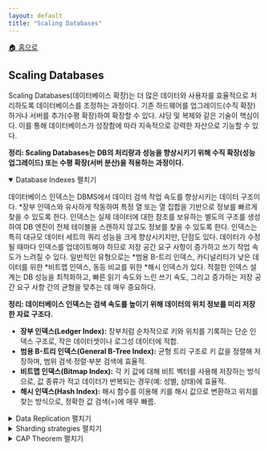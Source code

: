 ```yaml
---
layout: default
title: "Scaling Databases"
---
```


<p class="breadcrumb"><a href="/cs_study/home.html">🏠 홈으로</a></p>

<section>
  <h2>Scaling Databases</h2>
  <p>
    Scaling Databases(데이터베이스 확장)는 더 많은 데이터와 사용자를 효율적으로 처리하도록 데이터베이스를 조정하는 과정이다. 기존 하드웨어를 업그레이드(수직 확장)하거나 서버를 추가(수평 확장)하여 확장할 수 있다. 샤딩 및 복제와 같은 기술이 핵심이다. 이를 통해 데이터베이스가 성장함에 따라 지속적으로 강력한 자산으로 기능할 수 있다.
  </p>
  <p><strong>정리: Scaling Databases는 DB의 처리량과 성능을 향상시키기 위해 수직 확장(성능 업그레이드) 또는 수평 확장(서버 분산)을 적용하는 과정이다.</strong></p>
</section>

<details open>
<summary><span class="accordion-title">Database Indexes</span> <span class="indicator">펼치기</span></summary>
<div class="accordion-content">
  <p>
  데이터베이스 인덱스는 DBMS에서 데이터 검색 작업 속도를 향상시키는 데이터 구조이다. *장부 인덱스와 유사하게 작동하여 특정 열 또는 열 집합을 기반으로 정보를 빠르게 찾을 수 있도록 한다. 인덱스는 실제 데이터에 대한 참조를 보유하는 별도의 구조를 생성하여 DB 엔진이 전체 테이블을 스캔하지 않고도 정보를 찾을 수 있도록 한다. 인덱스는 특히 대규모 데이터 세트의 쿼리 성능을 크게 향상시키지만, 단점도 있다. 데이터가 수정될 때마다 인덱스를 업데이트해야 하므로 저장 공간 요구 사항이 증가하고 쓰기 작업 속도가 느려질 수 있다. 일반적인 유형으로는 *범용 B-트리 인덱스, 카디널리티가 낮은 데이터를 위한 *비트맵 인덱스, 동등 비교를 위한 *해시 인덱스가 있다. 적절한 인덱스 설계는 DB 성능을 최적화하고, 빠른 읽기 속도와 느린 쓰기 속도, 그리고 증가하는 저장 공간 요구 사항 간의 균형을 맞추는 데 매우 중요하다.
  </p>
  <p><strong>정리: 데이터베이스 인덱스는 검색 속도를 높이기 위해 데이터의 위치 정보를 미리 저장한 자료 구조다.</strong></p>

  <ul>
    <li><strong>장부 인덱스(Ledger Index):</strong> 장부처럼 순차적으로 키와 위치를 기록하는 단순 인덱스 구조로, 작은 데이터셋이나 로그성 데이터에 적합.</li>
    <li><strong>범용 B-트리 인덱스(General B-Tree Index):</strong> 균형 트리 구조로 키 값을 정렬해 저장하며, 범위 검색·정렬·부분 검색에 효율적.</li>
    <li><strong>비트맵 인덱스(Bitmap Index):</strong> 각 키 값에 대해 비트 벡터를 사용해 저장하는 방식으로, 값 종류가 적고 데이터가 반복되는 경우(예: 성별, 상태)에 효율적.</li>
    <li><strong>해시 인덱스(Hash Index):</strong> 해시 함수를 이용해 키를 해시 값으로 변환하고 위치를 찾는 방식으로, 정확한 값 검색(=)에 매우 빠름.</li>
  </ul>

</div>
</details>


<details>
<summary>Data Replication <span class="indicator">펼치기</span></summary>
<div class="accordion-content">
  <p>
  Data Replication(데이터 복제)는 분산 시스템의 여러 위치 또는 노드에 동일한 데이터의 여러 복사본을 생성하고 유지하는 프로세스이다. 하나 이상의 노드에 장애가 발생하더라도 데이터에 계속 액세스할 수 있도록 보장하여 데이터 가용성, 안정성 및 성능을 향상시킨다. 복제는 동기식(변경 사항이 모든 복사본에 동시에 적용됨) 또는 비동기식(변경 사항이 주 복사본에 적용된 후 전파됨)으로 수행될 수 있다. 데이터베이스 시스템, 콘텐츠 전송 네트워크(CDN), 분산 파일 시스템에서 널리 사용된다. 복제 전략에는 마스터-슬레이브, 멀티 마스터, 피어 투 피어 모델이 있다. 복제는 내결함성과 읽기 성능을 향상시키지만, 복사본 간 데이터 일관성을 유지하고 잠재적 충돌을 관리하는 데 어려움을 초래한다. 효과적인 복제 전략은 일관성, 가용성, 그리고 파티션 허용 간의 균형을 맞춰야 하며, 이는 종종 CAP 정리의 원칙에 부합해야 한다.
  </p>
  <p><strong>정리: 데이터 복제(Data Replication)는 동일한 데이터를 여러 노드에 복사·동기화해 가용성과 내결함성을 높이는 기술이다.</strong></p>

  <ul>
    <li><strong>노드(Node):</strong> 네트워크나 분산 시스템에서 데이터를 저장·처리하는 개별 서버 또는 인스턴스.</li>
    <li><strong>동기식(Synchronous):</strong> 데이터 변경 시 모든 복제본에 즉시 반영 후 응답하는 방식으로, 일관성이 높지만 지연이 커질 수 있음.</li>
    <li><strong>비동기식(Asynchronous):</strong> 변경 사항을 우선 한 곳에 기록하고 나중에 다른 복제본에 전파하는 방식으로, 속도는 빠르지만 최신성 보장이 떨어질 수 있음.</li>
    <li><strong>CDN(Content Delivery Network):</strong> 전 세계 여러 위치에 콘텐츠 복제본을 저장해, 사용자에게 가장 가까운 서버에서 빠르게 제공하는 네트워크.</li>
    <li><strong>분산 파일 시스템(Distributed File System):</strong> 데이터를 여러 서버에 나누어 저장하고, 하나의 파일 시스템처럼 접근할 수 있도록 하는 기술(HDFS 등).</li>
    <li><strong>마스터-슬레이브(Master-Slave):</strong> 한 노드가 쓰기 작업을 담당하고 다른 노드들이 읽기 전용 복제본으로 동작하는 구조.</li>
    <li><strong>멀티 마스터(Multi-Master):</strong> 여러 노드가 동시에 읽기와 쓰기 작업을 수행하며, 서로 데이터 변경 사항을 동기화하는 구조.</li>
    <li><strong>피어 투 피어 모델(Peer-to-Peer):</strong> 모든 노드가 동등한 권한을 가지고 서로 데이터를 직접 교환·복제하는 구조.</li>
    <li><strong>내결함성(Fault Tolerance):</strong> 일부 노드나 네트워크에 장애가 발생해도 시스템이 정상적으로 동작을 유지하는 능력.</li>
  </ul>

</div>
</details>


<details>
<summary>Sharding strategies <span class="indicator">펼치기</span></summary>
<div class="accordion-content">
  <p>
  Sharding strategies(샤딩 전략)은 대규모 데이터 세트를 작은 *청크(logical shard)로 분할하는 기술로, 트래픽 부하를 분산하기 위해 이러한 청크를 여러 머신/DB 노드에 분산한다. 애플리케이션의 확장성을 향상시키는 효과적인 방법이다. 많은 DB가 *샤딩을 지원하지만, 모든 DB가 지원하는 것은 아니다.
  </p>
  <p><strong>정리: Sharding 전략은 데이터를 여러 샤드로 분할해 분산 저장·처리하여 성능과 확장성을 높이는 방법이다.</strong></p>

  <ul>
    <li><strong>청크(Logical Shard):</strong> 샤딩된 데이터의 논리적 단위로, 실제 물리적 서버나 파티션에 매핑되기 전 단계의 데이터 블록을 의미하며 이동·재분배가 가능하다.</li>
    <li><strong>샤딩(Sharding):</strong> 대용량 DB를 여러 개의 작은 단위(샤드)로 나누어 서로 다른 서버나 노드에 분산 저장하는 기술</li>
  </ul>

</div>
</details>


<details>
<summary>CAP Theorem <span class="indicator">펼치기</span></summary>
<div class="accordion-content">
  <p>
  CAP 정리(Brewer's Theorem)는 분산 데이터베이스 시스템의 기본 원리이다. 이 정리는 분산 시스템에서 다음 세 가지 속성을 동시에 보장하는 것은 불가능하다고 말한다. 일관성(모든 노드가 동시에 동일한 데이터를 볼 수 있음), 가용성(모든 요청이 응답을 받지만 최신 버전의 데이터가 포함되어 있다는 보장은 없음), 분할 허용성(노드 간 네트워크 장애 발생 시에도 시스템이 계속 작동함). 이 정리에 따르면 분산 시스템은 주어진 시간에 이 세 가지 보장 중 두 가지만 강력하게 제공할 수 있다. 이 원리는 분산 시스템의 설계 및 아키텍처를 안내하며 데이터 일관성 모델, 복제 전략 및 장애 처리에 대한 의사 결정에 영향을 미친다. CAP 정리를 이해하는 것은 견고하고 확장 가능한 분산 시스템을 설계하고 분산 컴퓨팅 환경의 특정 사용 사례에 적합한 데이터베이스 솔루션을 선택하는 데 매우 중요하다.
  </p>
  <p><strong>정리: CAP 정리는 분산 시스템에서 일관성·가용성·네트워크 분할 허용성 중 동시에 두 가지만 만족할 수 있다는 이론이다.</strong></p>
  
</div>
</details>
